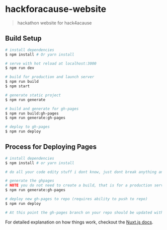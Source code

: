 # hackforacause-website

> hackathon website for hack4acause

## Build Setup

``` bash
# install dependencies
$ npm install # Or yarn install

# serve with hot reload at localhost:3000
$ npm run dev

# build for production and launch server
$ npm run build
$ npm start

# generate static project
$ npm run generate

# build and generate for gh-pages
$ npm run build:gh-pages
$ npm run generate:gh-pages

# deploy to gh-pages
$ npm run deploy
```

## Process for Deploying Pages

``` bash
# install dependencies
$ npm install # or yarn install

# do all your code edity stuff i dont know, just dont break anything and test it

# generate the ghpages
# NOTE you do not need to create a build, that is for a production server and not for static pages.
$ npm run generate:gh-pages

# deploy new gh-pages to repo (requires ability to push to repo)
$ npm run deploy

# At this point the gh-pages branch on your repo should be updated with the newly generated pages.
```

For detailed explanation on how things work, checkout the [Nuxt.js docs](https://github.com/nuxt/nuxt.js).
